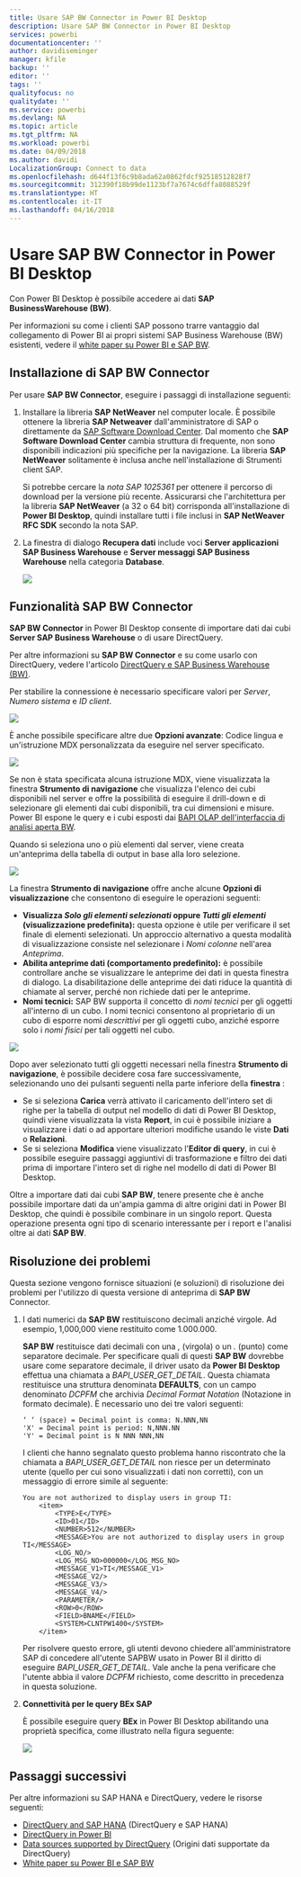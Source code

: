 ```yaml
---
title: Usare SAP BW Connector in Power BI Desktop
description: Usare SAP BW Connector in Power BI Desktop
services: powerbi
documentationcenter: ''
author: davidiseminger
manager: kfile
backup: ''
editor: ''
tags: ''
qualityfocus: no
qualitydate: ''
ms.service: powerbi
ms.devlang: NA
ms.topic: article
ms.tgt_pltfrm: NA
ms.workload: powerbi
ms.date: 04/09/2018
ms.author: davidi
LocalizationGroup: Connect to data
ms.openlocfilehash: d644f13f6c9b8ada62a0862fdcf92518512828f7
ms.sourcegitcommit: 312390f18b99de1123bf7a7674c6dffa8088529f
ms.translationtype: HT
ms.contentlocale: it-IT
ms.lasthandoff: 04/16/2018
---
```

# <a name="use-the-sap-bw-connector-in-power-bi-desktop"></a>Usare SAP BW Connector in Power BI Desktop
Con Power BI Desktop è possibile accedere ai dati **SAP BusinessWarehouse (BW)**.

Per informazioni su come i clienti SAP possono trarre vantaggio dal collegamento di Power BI ai propri sistemi SAP Business Warehouse (BW) esistenti, vedere il [white paper su Power BI e SAP BW](https://aka.ms/powerbiandsapbw).

## <a name="installation-of-sap-bw-connector"></a>Installazione di SAP BW Connector
Per usare **SAP BW Connector**, eseguire i passaggi di installazione seguenti:

1. Installare la libreria **SAP NetWeaver** nel computer locale. È possibile ottenere la libreria **SAP Netweaver** dall'amministratore di SAP o direttamente da [SAP Software Download Center](https://support.sap.com/swdc). Dal momento che **SAP Software Download Center** cambia struttura di frequente, non sono disponibili indicazioni più specifiche per la navigazione. La libreria **SAP NetWeaver** solitamente è inclusa anche nell'installazione di Strumenti client SAP.
   
   Si potrebbe cercare la *nota SAP 1025361* per ottenere il percorso di download per la versione più recente. Assicurarsi che l'architettura per la libreria **SAP NetWeaver** (a 32 o 64 bit) corrisponda all'installazione di **Power BI Desktop**, quindi installare tutti i file inclusi in **SAP NetWeaver RFC SDK** secondo la nota SAP.
2. La finestra di dialogo **Recupera dati** include voci **Server applicazioni SAP Business Warehouse** e **Server messaggi SAP Business Warehouse** nella categoria **Database**.
   
   ![](media/desktop-sap-bw-connector/sap_bw_2a.png)

## <a name="sap-bw-connector-features"></a>Funzionalità SAP BW Connector
**SAP BW Connector** in Power BI Desktop consente di importare dati dai cubi **Server SAP Business Warehouse** o di usare DirectQuery. 

Per altre informazioni su **SAP BW Connector** e su come usarlo con DirectQuery, vedere l'articolo [DirectQuery e SAP Business Warehouse (BW)](desktop-directquery-sap-bw.md).

Per stabilire la connessione è necessario specificare valori per *Server*, *Numero sistema* e *ID client*.

![](media/desktop-sap-bw-connector/sap_bw_3a.png)

È anche possibile specificare altre due **Opzioni avanzate**: Codice lingua e un'istruzione MDX personalizzata da eseguire nel server specificato.

![](media/desktop-sap-bw-connector/sap_bw_4a.png)

Se non è stata specificata alcuna istruzione MDX, viene visualizzata la finestra **Strumento di navigazione** che visualizza l'elenco dei cubi disponibili nel server e offre la possibilità di eseguire il drill-down e di selezionare gli elementi dai cubi disponibili, tra cui dimensioni e misure. Power BI espone le query e i cubi esposti dai [BAPI OLAP dell'interfaccia di analisi aperta BW](https://help.sap.com/saphelp_nw70/helpdata/en/d9/ed8c3c59021315e10000000a114084/content.htm).

Quando si seleziona uno o più elementi dal server, viene creata un'anteprima della tabella di output in base alla loro selezione.

![](media/desktop-sap-bw-connector/sap_bw_5.png)

La finestra **Strumento di navigazione** offre anche alcune **Opzioni di visualizzazione** che consentono di eseguire le operazioni seguenti:

* **Visualizza *Solo gli elementi selezionati* oppure *Tutti gli elementi* (visualizzazione predefinita):** questa opzione è utile per verificare il set finale di elementi selezionati. Un approccio alternativo a questa modalità di visualizzazione consiste nel selezionare i *Nomi colonne* nell'area *Anteprima*.
* **Abilita anteprime dati (comportamento predefinito):** è possibile controllare anche se visualizzare le anteprime dei dati in questa finestra di dialogo. La disabilitazione delle anteprime dei dati riduce la quantità di chiamate al server, perché non richiede dati per le anteprime.
* **Nomi tecnici:** SAP BW supporta il concetto di *nomi tecnici* per gli oggetti all'interno di un cubo. I nomi tecnici consentono al proprietario di un cubo di esporre nomi *descrittivi* per gli oggetti cubo, anziché esporre solo i *nomi fisici* per tali oggetti nel cubo.

![](media/desktop-sap-bw-connector/sap_bw_6.png)

Dopo aver selezionato tutti gli oggetti necessari nella finestra **Strumento di navigazione**, è possibile decidere cosa fare successivamente, selezionando uno dei pulsanti seguenti nella parte inferiore della **finestra** :

* Se si seleziona **Carica** verrà attivato il caricamento dell'intero set di righe per la tabella di output nel modello di dati di Power BI Desktop, quindi viene visualizzata la vista **Report**, in cui è possibile iniziare a visualizzare i dati o ad apportare ulteriori modifiche usando le viste **Dati** o **Relazioni**.
* Se si seleziona **Modifica** viene visualizzato l'**Editor di query**, in cui è possibile eseguire passaggi aggiuntivi di trasformazione e filtro dei dati prima di importare l'intero set di righe nel modello di dati di Power BI Desktop.

Oltre a importare dati dai cubi **SAP BW**, tenere presente che è anche possibile importare dati da un'ampia gamma di altre origini dati in Power BI Desktop, che quindi è possibile combinare in un singolo report. Questa operazione presenta ogni tipo di scenario interessante per i report e l'analisi oltre ai dati **SAP BW**.

## <a name="troubleshooting"></a>Risoluzione dei problemi
Questa sezione vengono fornisce situazioni (e soluzioni) di risoluzione dei problemi per l'utilizzo di questa versione di anteprima di **SAP BW** Connector.

1. I dati numerici da **SAP BW** restituiscono decimali anziché virgole. Ad esempio, 1,000,000 viene restituito come 1.000.000.
   
   **SAP BW** restituisce dati decimali con una *,* (virgola) o un *.* (punto) come separatore decimale. Per specificare quali di questi **SAP BW** dovrebbe usare come separatore decimale, il driver usato da **Power BI Desktop** effettua una chiamata a *BAPI_USER_GET_DETAIL*. Questa chiamata restituisce una struttura denominata **DEFAULTS**, con un campo denominato *DCPFM* che archivia *Decimal Format Notation* (Notazione in formato decimale). È necessario uno dei tre valori seguenti:
   
       ‘ ‘ (space) = Decimal point is comma: N.NNN,NN
       'X' = Decimal point is period: N,NNN.NN
       'Y' = Decimal point is N NNN NNN,NN
   
   I clienti che hanno segnalato questo problema hanno riscontrato che la chiamata a *BAPI_USER_GET_DETAIL* non riesce per un determinato utente (quello per cui sono visualizzati i dati non corretti), con un messaggio di errore simile al seguente:
   
       You are not authorized to display users in group TI:
           <item>
               <TYPE>E</TYPE>
               <ID>01</ID>
               <NUMBER>512</NUMBER>
               <MESSAGE>You are not authorized to display users in group TI</MESSAGE>
               <LOG_NO/>
               <LOG_MSG_NO>000000</LOG_MSG_NO>
               <MESSAGE_V1>TI</MESSAGE_V1>
               <MESSAGE_V2/>
               <MESSAGE_V3/>
               <MESSAGE_V4/>
               <PARAMETER/>
               <ROW>0</ROW>
               <FIELD>BNAME</FIELD>
               <SYSTEM>CLNTPW1400</SYSTEM>
           </item>
   
   Per risolvere questo errore, gli utenti devono chiedere all'amministratore SAP di concedere all'utente SAPBW usato in Power BI il diritto di eseguire *BAPI_USER_GET_DETAIL*. Vale anche la pena verificare che l'utente abbia il valore *DCPFM* richiesto, come descritto in precedenza in questa soluzione.
2. **Connettività per le query BEx SAP**
   
   È possibile eseguire query **BEx** in Power BI Desktop abilitando una proprietà specifica, come illustrato nella figura seguente:
   
   ![](media/desktop-sap-bw-connector/sap_bw_8.png)

## <a name="next-steps"></a>Passaggi successivi
Per altre informazioni su SAP HANA e DirectQuery, vedere le risorse seguenti:

* [DirectQuery and SAP HANA](desktop-directquery-sap-hana.md) (DirectQuery e SAP HANA)
* [DirectQuery in Power BI](desktop-directquery-about.md)
* [Data sources supported by DirectQuery](desktop-directquery-data-sources.md) (Origini dati supportate da DirectQuery)
* [White paper su Power BI e SAP BW](https://aka.ms/powerbiandsapbw)
